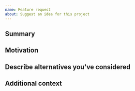 ```yaml
---
name: Feature request
about: Suggest an idea for this project
---
```


<!--

Have you read our Code of Conduct? By filing an Issue, you are expected to comply with it, including treating everyone with respect: https://github.com/digicatapult/sqnc-flux-infra/.github/blob/main/CODE_OF_CONDUCT.md

---
Also note that the Digital Catapult team has finite resources so it's unlikely that we'll work on feature requests. If we're interested in a particular feature however, we'll follow up and ask you to submit an RFC to talk about it in more detail.

-->

## Summary

<!-- One paragraph explanation of the feature. -->

## Motivation

<!-- Why are we doing this? What use cases does it support? What is the expected outcome? -->

## Describe alternatives you've considered

<!-- A clear and concise description of the alternative solutions you've considered. Be sure to explain why SQNC's existing customisability isn't suitable for this feature. -->

## Additional context

<!-- Add any other context or screenshots about the feature request here. -->
